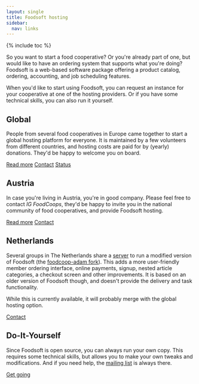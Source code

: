 ```yaml
---
layout: single
title: Foodsoft hosting
sidebar:
  nav: links
---
```

{% include toc %}


So you want to start a food cooperative? Or you're already part of one, but
would like to have an ordering system that supports what you're doing? Foodsoft
is a web-based software package offering a product catalog, ordering,
accounting, and job scheduling features.

When you'd like to start using Foodsoft, you can request an instance for your
cooperative at one of the hosting providers. Or if you have some technical skills,
you can also run it yourself.


## Global

People from several food cooperatives in Europe came together to start a global
hosting platform for everyone. It is maintained by a few volunteers from different
countries, and hosting costs are paid for by (yearly) donations. They'd be happy
to welcome you on board.

<a href="/global-foodsoft-platform" class="btn btn--inverse">Read more</a>
<a href="mailto:foodsoft-support@lists.systemausfall.org" class="btn btn--inverse"><i class="fa fa-envelope"></i> Contact</a>
<a href="http://stats.pingdom.com/97m58vhnf1fv" class="btn btn--inverse"><i class="fa fa-heartbeat"></i> Status</a>

## Austria

In case you're living in Austria, you're in good company. Please feel free to contact
<i>_IG FoodCoops_</i>, they'd be happy to invite you in the national community of food
cooperatives, and provide Foodsoft hosting.

<a href="http://foodcoops.at/" class="btn btn--inverse">Read more</a>
<a href="mailto:infos@foodcoops.at" class="btn btn--inverse"><i class="fa fa-envelope"></i> Contact</a>

## Netherlands

Several groups in The Netherlands share a
[server](https://order.voedselcollectief.org) to run a modified version of
Foodsoft (the [foodcoop-adam fork](https://github.com/foodcoop-adam/foodsoft)).
This adds a more user-friendly member ordering interface, online payments,
signup, nested article categories, a checkout screen and other improvements. It
is based on an older version of Foodsoft though, and doesn't provide the
delivery and task functionality.

While this is currently available, it will probably merge with the global hosting option.

<a href="mailto:info@voedselcollectief.org" class="btn btn--inverse"><i class="fa fa-envelope"></i> Contact</a>


## Do-It-Yourself

Since Foodsoft is open source, you can always run your own copy. This requires
some technical skills, but allows you to make your own tweaks and modifications.
And if you need help, the [mailing list](http://foodsoft.51229.x6.nabble.com/foodsoft-discuss-f5.html)
is always there.

<a href="https://github.com/foodcoops/foodsoft" class="btn btn--inverse"><i class="fa fa-github"></i></a>
<a href="https://github.com/foodcoops/foodsoft/wiki/Deployment-notes" class="btn btn--inverse">Get going</a>
